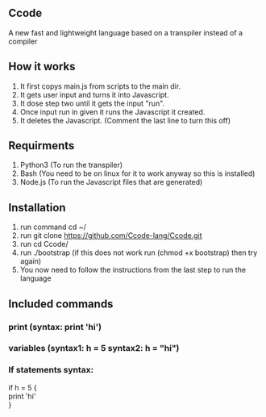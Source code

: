 ## Ccode
A new fast and lightweight language based on a transpiler instead of a compiler

## How it works
1. It first copys main.js from scripts to the main dir.
2. It gets user input and turns it into Javascript.
3. It dose step two until it gets the input "run".
4. Once input run in given it runs the Javascript it created.
5. It deletes the Javascript. (Comment the last line to turn this off)


## Requirments
1. Python3 (To run the transpiler)
2. Bash (You need to be on linux for it to work anyway so this is installed)
3. Node.js (To run the Javascript files that are generated)


## Installation
1. run command cd ~/
2. run git clone https://github.com/Ccode-lang/Ccode.git
3. run cd Ccode/
4. run ./bootstrap (if this does not work run (chmod +x bootstrap) then try again)
5. You now need to follow the instructions from the last step to run the language


## Included commands
### print (syntax: print 'hi')
### variables (syntax1: h = 5 syntax2: h = "hi")
### If statements syntax: 
if h = 5 {  
print 'hi'  
}
